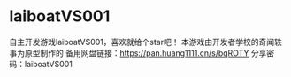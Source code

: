 # laiboatVS001
自主开发游戏laiboatVS001，喜欢就给个star吧！
本游戏由开发者学校的奇闻轶事为原型制作的
备用网盘链接：https://pan.huang1111.cn/s/bqROTY 分享密码：laiboatVS001

